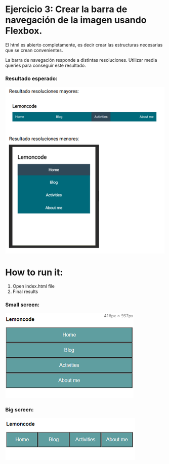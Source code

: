 # Ejercicio 3: Crear la barra de navegación de la imagen usando Flexbox.

El html es abierto completamente, es decir crear las estructuras necesarias que se crean convenientes.

La barra de navegación responde a distintas resoluciones. Utilizar media queries para conseguir este resultado.


### Resultado esperado:
![image info](./resultado.png)

# How to run it:
1. Open index.html file
2. Final results
### Small screen:
![image info](./smallScreen.png)

### Big screen:
![image info](./bigScreen.png)

